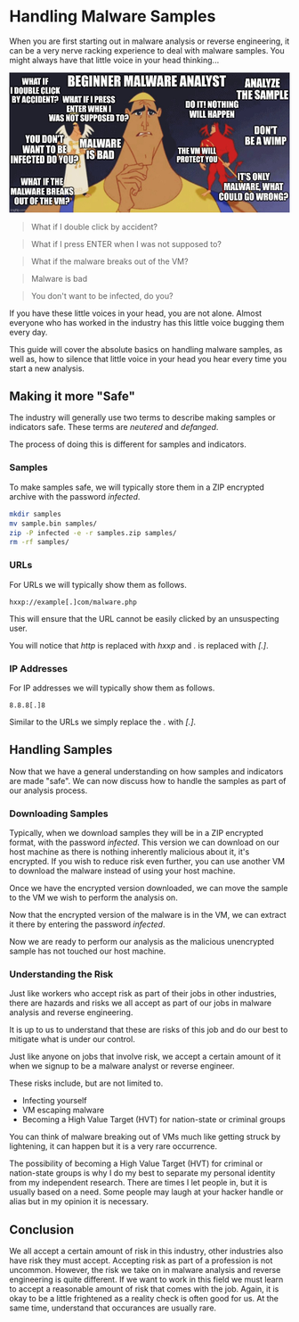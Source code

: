 # Handling Malware Samples


When you are first starting out in malware analysis or reverse engineering, it can be a very nerve racking experience to deal with malware samples. You might always have that little voice in your head thinking...

![voices](images/9641ef65890354c6be1dc43420a50f90eebd82e4e4b79a543266707c56cc93ba.jpg)

> What if I double click by accident?

> What if I press ENTER when I was not supposed to?

> What if the malware breaks out of the VM?

> Malware is bad

> You don't want to be infected, do you?

If you have these little voices in your head, you are not alone. Almost everyone who has worked in the industry has this little voice bugging them every day.

This guide will cover the absolute basics on handling malware samples, as well as, how to silence that little voice in your head you hear every time you start a new analysis.

## Making it more "Safe"
The industry will generally use two terms to describe making samples or indicators safe. These terms are *neutered* and *defanged*.

The process of doing this is different for samples and indicators.

### Samples
To make samples safe, we will typically store them in a ZIP encrypted archive with the password *infected*.

```bash
mkdir samples
mv sample.bin samples/
zip -P infected -e -r samples.zip samples/
rm -rf samples/
```

### URLs
For URLs we will typically show them as follows.

```text
hxxp://example[.]com/malware.php
```

This will ensure that the URL cannot be easily clicked by an unsuspecting user.

You will notice that *http* is replaced with *hxxp* and *.* is replaced with *\[.\]*.

### IP Addresses
For IP addresses we will typically show them as follows.

```
8.8.8[.]8
```

Similar to the URLs we simply replace the *.* with *\[.\]*.

## Handling Samples
Now that we have a general understanding on how samples and indicators are made "safe". We can now discuss how to handle the samples as part of our analysis process.

### Downloading Samples
Typically, when we download samples they will be in a ZIP encrypted format, with the password *infected*. This version we can download on our host machine as there is nothing inherently malicious about it, it's encrypted. If you wish to reduce risk even further, you can use another VM to download the malware instead of using your host machine.

Once we have the encrypted version downloaded, we can move the sample to the VM we wish to perform the analysis on.

Now that the encrypted version of the malware is in the VM, we can extract it there by entering the password *infected*.

Now we are ready to perform our analysis as the malicious unencrypted sample has not touched our host machine.

### Understanding the Risk
Just like workers who accept risk as part of their jobs in other industries, there are hazards and risks we all accept as part of our jobs in malware analysis and reverse engineering. 

It is up to us to understand that these are risks of this job and do our best to mitigate what is under our control.

Just like anyone on jobs that involve risk, we accept a certain amount of it when we signup to be a malware analyst or reverse engineer.

These risks include, but are not limited to.

- Infecting yourself
- VM escaping malware
- Becoming a High Value Target (HVT) for nation-state or criminal groups

You can think of malware breaking out of VMs much like getting struck by lightening, it can happen but it is a very rare occurrence. 

The possibility of becoming a High Value Target (HVT) for criminal or nation-state groups is why I do my best to separate my personal identity from my independent research. There are times I let people in, but it is usually based on a need. Some people may laugh at your hacker handle or alias but in my opinion it is necessary.

## Conclusion
We all accept a certain amount of risk in this industry, other industries also have risk they must accept. Accepting risk as part of a profession is not uncommon. However, the risk we take on in malware analysis and reverse engineering is quite different. If we want to work in this field we must learn to accept a reasonable amount of risk that comes with the job. Again, it is okay to be a little frightened as a reality check is often good for us. At the same time, understand that occurances are usually rare.

